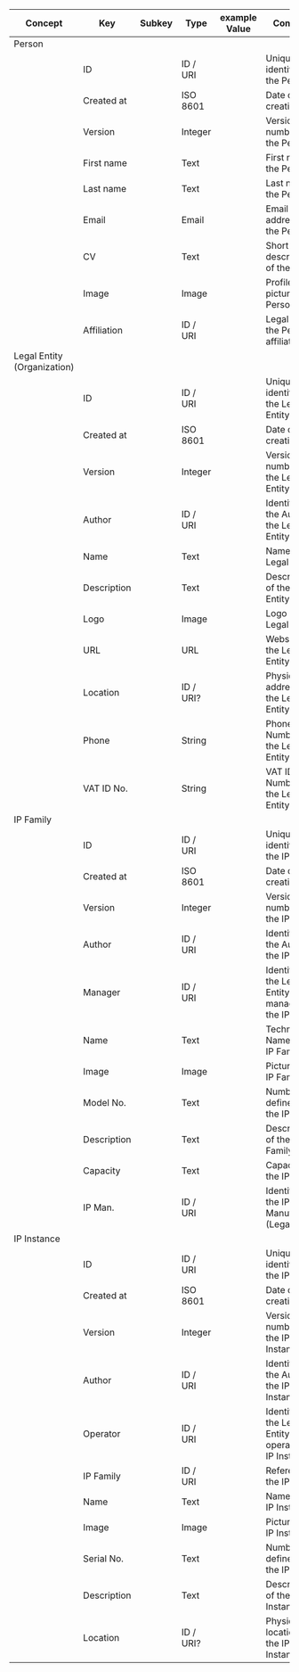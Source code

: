 | Concept                     | Key         | Subkey | Type      | example Value | Comment                                                  | Condition |
| --------------------------- | ----------- | ------ | --------- | ------------- | -------------------------------------------------------- | --------- |
| Person                      |             |        |           |               |                                                          |           |
|                             | ID          |        | ID / URI  |               | Unique identifier for the Person                         |           |
|                             | Created at  |        | ISO 8601  |               | Date of creation                                         |           |
|                             | Version     |        | Integer   |               | Version number of the Person                             |           |
|                             | First name  |        | Text      |               | First name of the Person                                 |           |
|                             | Last name   |        | Text      |               | Last name of the Person                                  |           |
|                             | Email       |        | Email     |               | Email address of the Person                              |           |
|                             | CV          |        | Text      |               | Short description of the Person                          |           |
|                             | Image       |        | Image     |               | Profile picture of the Person                            |           |
|                             | Affiliation |        | ID / URI  |               | Legal Entity the Person is affiliated with               |           |
| Legal Entity (Organization) |             |        |           |               |                                                          |           |
|                             | ID          |        | ID / URI  |               | Unique identifier for the Legal Entity                   |           |
|                             | Created at  |        | ISO 8601  |               | Date of creation                                         |           |
|                             | Version     |        | Integer   |               | Version number of the Legal Entity                       |           |
|                             | Author      |        | ID / URI  |               | Identifier of the Author of the Legal Entity             |           |
|                             | Name        |        | Text      |               | Name of the Legal Entity                                 |           |
|                             | Description |        | Text      |               | Description of the Legal Entity                          |           |
|                             | Logo        |        | Image     |               | Logo of the Legal Entity                                 |           |
|                             | URL         |        | URL       |               | Website of the Legal Entity                              |           |
|                             | Location    |        | ID / URI? |               | Physical address of the Legal Entity                     |           |
|                             | Phone       |        | String    |               | Phone Number of the Legal Entity                         |           |
|                             | VAT ID No.  |        | String    |               | VAT ID Number of the Legal Entity                        |           |
| IP Family                   |             |        |           |               |                                                          |           |
|                             | ID          |        | ID / URI  |               | Unique identifier for the IP Fam.                        |           |
|                             | Created at  |        | ISO 8601  |               | Date of creation                                         |           |
|                             | Version     |        | Integer   |               | Version number of the IP Family                          |           |
|                             | Author      |        | ID / URI  |               | Identifier of the Author of the IP Family                |           |
|                             | Manager     |        | ID / URI  |               | Identifier of the Legal Entity managing the IP Family    |           |
|                             | Name        |        | Text      |               | Technical Name of the IP Family                          |           |
|                             | Image       |        | Image     |               | Picture of the IP Family                                 |           |
|                             | Model No.   |        | Text      |               | Number defined by the IP Man.                            |           |
|                             | Description |        | Text      |               | Description of the IP Family                             |           |
|                             | Capacity    |        | Text      |               | Capacity of the IP Family                                |           |
|                             | IP Man.     |        | ID / URI  |               | Identifier of the IP Manufacturer (Legal Entity)         |           |
| IP Instance                 |             |        |           |               |                                                          |           |
|                             | ID          |        | ID / URI  |               | Unique identifier for the IP Inst.                       |           |
|                             | Created at  |        | ISO 8601  |               | Date of creation                                         |           |
|                             | Version     |        | Integer   |               | Version number of the IP Instance                        |           |
|                             | Author      |        | ID / URI  |               | Identifier of the Author of the IP Instance              |           |
|                             | Operator    |        | ID / URI  |               | Identifier of the Legal Entity operating the IP Instance |           |
|                             | IP Family   |        | ID / URI  |               | Reference to the IP Family                               |           |
|                             | Name        |        | Text      |               | Name of the IP Instance                                  |           |
|                             | Image       |        | Image     |               | Picture of the IP Instance                               |           |
|                             | Serial No.  |        | Text      |               | Number defined by the IP Man.                            |           |
|                             | Description |        | Text      |               | Description of the IP Instance                           |           |
|                             | Location    |        | ID / URI? |               | Physical location of the IP Instance                     |           |
